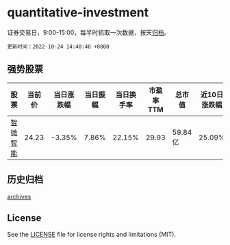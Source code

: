# quantitative-investment

证券交易日，9:00-15:00，每半时抓取一次数据，按天[归档](archives)。

`更新时间：2022-10-24 14:40:40 +0800`

## 强势股票

|股票|当前价|当日涨跌幅|当日振幅|当日换手率|市盈率TTM|总市值|近10日涨跌幅|
|----|----|----|----|----|----|----|----|
|[智微智能](https://xueqiu.com/S/SZ001339)|24.23|-3.35%|7.86%|22.15%|29.93|59.84亿|25.09%|

## 历史归档

[archives](archives)

## License

See the [LICENSE](LICENSE) file for license rights and limitations (MIT).
